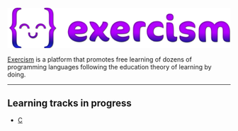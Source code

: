 ![Exercims loog](/assets/exercism-logo.png)

[Exercism](https://exercism.org) is a platform that promotes free learning of dozens of programming languages following the education theory of learning by doing.

---

## Learning tracks in progress

- [C](/c/)